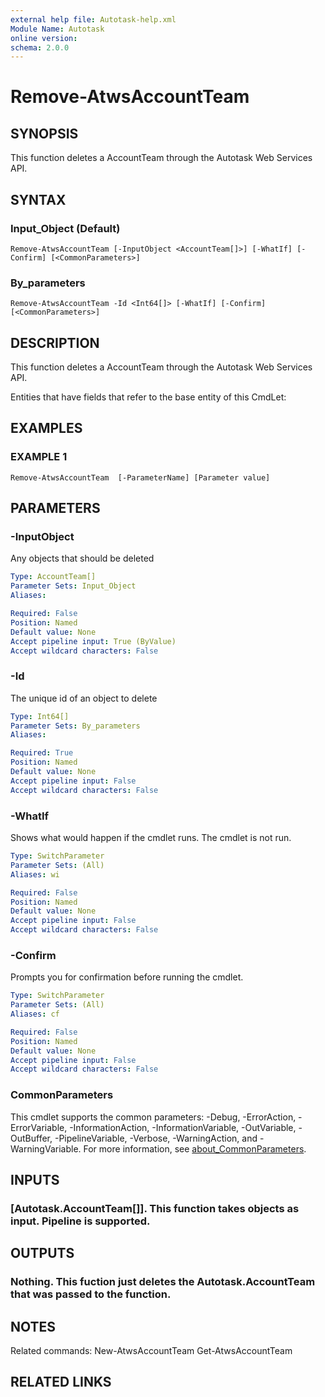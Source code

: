 ```yaml
---
external help file: Autotask-help.xml
Module Name: Autotask
online version:
schema: 2.0.0
---
```


# Remove-AtwsAccountTeam

## SYNOPSIS
This function deletes a AccountTeam through the Autotask Web Services API.

## SYNTAX

### Input_Object (Default)
```
Remove-AtwsAccountTeam [-InputObject <AccountTeam[]>] [-WhatIf] [-Confirm] [<CommonParameters>]
```

### By_parameters
```
Remove-AtwsAccountTeam -Id <Int64[]> [-WhatIf] [-Confirm] [<CommonParameters>]
```

## DESCRIPTION
This function deletes a AccountTeam through the Autotask Web Services API.

Entities that have fields that refer to the base entity of this CmdLet:

## EXAMPLES

### EXAMPLE 1
```
Remove-AtwsAccountTeam  [-ParameterName] [Parameter value]
```

## PARAMETERS

### -InputObject
Any objects that should be deleted

```yaml
Type: AccountTeam[]
Parameter Sets: Input_Object
Aliases:

Required: False
Position: Named
Default value: None
Accept pipeline input: True (ByValue)
Accept wildcard characters: False
```

### -Id
The unique id of an object to delete

```yaml
Type: Int64[]
Parameter Sets: By_parameters
Aliases:

Required: True
Position: Named
Default value: None
Accept pipeline input: False
Accept wildcard characters: False
```

### -WhatIf
Shows what would happen if the cmdlet runs.
The cmdlet is not run.

```yaml
Type: SwitchParameter
Parameter Sets: (All)
Aliases: wi

Required: False
Position: Named
Default value: None
Accept pipeline input: False
Accept wildcard characters: False
```

### -Confirm
Prompts you for confirmation before running the cmdlet.

```yaml
Type: SwitchParameter
Parameter Sets: (All)
Aliases: cf

Required: False
Position: Named
Default value: None
Accept pipeline input: False
Accept wildcard characters: False
```

### CommonParameters
This cmdlet supports the common parameters: -Debug, -ErrorAction, -ErrorVariable, -InformationAction, -InformationVariable, -OutVariable, -OutBuffer, -PipelineVariable, -Verbose, -WarningAction, and -WarningVariable. For more information, see [about_CommonParameters](http://go.microsoft.com/fwlink/?LinkID=113216).

## INPUTS

### [Autotask.AccountTeam[]]. This function takes objects as input. Pipeline is supported.
## OUTPUTS

### Nothing. This fuction just deletes the Autotask.AccountTeam that was passed to the function.
## NOTES
Related commands:
New-AtwsAccountTeam
 Get-AtwsAccountTeam

## RELATED LINKS
